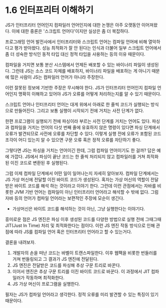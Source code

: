 # 1.6 인터프리터 이해하기
JS가 인터프리터 언어인지 컴파일러 언어인지에 대한 논쟁은 아주 오랫동안 이어져왔다. 이에 대한 중론은 '스크립트 언어다'이지만 실상은 좀 더 복잡하다.

프로그래밍 언어 발전사에서 인터프리터와 스크립트 언어는 컴파일 언어에 비해 열악하다고 평가 받아왔다. 성능 최적화가 잘 안 된다는 인식과 더불어 일부 스크립트 언어에서 좀 더 성숙한 방식인 동적 타입 대신 정적 타입을 사용하는 등의 이유 때문이다.

컴파일을 거치면 보통 분산 시스템에서 언제든 배포할 수 있는 바이너리 파일이 생성된다. 그런데 JS는 소스 코드 자체를 배포하지, 바이너리 파일을 배포하는 게 아니기 때문에 많은 사람이 JS는 컴파일러 언어가 아니라 주장한다.

이런 잘못된 정보에 기반한 주장은 무시해야 한다. JS가 인터프리터 언어인지 컴파일 언어인지 명확히 이해하고 있어야 JS가 오류를 어떻게 처리하는지를 알 수 있기 때문이다.

스크립트 언어나 인터프리터 언어는 대게 위에서 아래로 한 줄씩 코드가 실행되는 방식으로 만들어진다. 그리고 보통 실행이 시작되기 전에 거치는 사전 단계가 없다.

한편 프로그램이 실행되기 전에 파싱이라 부르는 사전 단계를 거치는 언어도 있다.
파싱과 컴파일을 거치는 언어의 다섯 번째 줄에 유효하지 않은 명령이 있다면 파싱 단계에서 오류가 발견되므로 사전에 오류를 차단할 수 있다. 이렇게 실행 전에 오류가 포함된 코드 조각이 어디 있는지 알 수 있으면 구문 오류 혹은 정적 오류를 차단하기 좋다.

그렇다면 JS는 파싱을 거치는 언어이긴 한데, 그럼 컴파일 언어이기도 한 걸까?
답은 예에 가깝다. JS에서 파싱이 끝난 코드는 한 줄씩 처리되지 않고 컴파일러를 거쳐 최적화된 이진 코드로 변환된 후 실행된다.

그럼 이제 컴파일 단계에서 어떤 일이 일어나는지 자세히 알아보자. 컴파일 단계에서는 JS 가상 머신에 전달할 이진 바이트 코드가 생성된다. 혹자는 가상 머신의 역할이 전달받은 바이트 코드를 해석 하는 것이라고 이야기 한다. 그런데 이런 관점에서는 자바를 비롯한 JVM 기반 언어는 컴파일이 아닌 인터프리터 언어라고 해석할 수 밖에 없다. 그럼 자바 등의 언어가 컴파일 언어라는 보편적인 주장에 모순이 생긴다. 

* 가상머신은 바이트 코드를 해석하는 것이 아닌, 그냥 실행한다는 이야기다.

흥미로운 점은 JS 엔진은 파싱 이후 생성된 코드를 다양한 방법으로 실행 전에 그때그때 JIT(Just In Time) 처리 및 최적화한다는 점이다. 이런 JS 엔진 작동 방식으로 인해 관점에 따라 JS를 컴파일 언어 혹은 인터프리터 언어라고 할 수 있는거다.

결론을 내려보자.

1. 개발자의 손을 떠난 코드는 바벨이 트랜스파일한다. 이후 웹팩을 비롯한 번들러를 거쳐 번들링되고 그 결과가 JS 엔진에 전달된다.
2.  JS 엔진은 전달받은 코드를 파싱해 추상 구문 트리로 바꾼다.
3. 이어서 엔진은 추상 구문 트리를 이진 바이트 코드로 바꾼다. 이 과정에서 JIT 컴파일러가 작동하며 최적화한다.
4. JS 가상 머신이 프로그램을 실행한다.

필자는 JS가 컴파일 언어라고 생각한다.
정적 오류를 미리 발견할 수 있는 특징이 있기 때문이다.